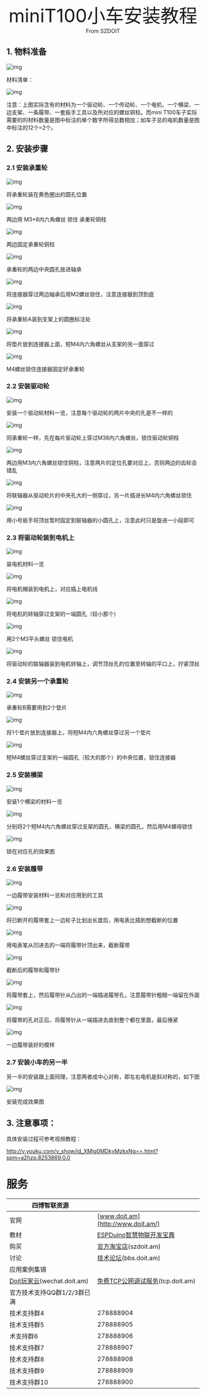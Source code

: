 <center><font size=10> miniT100小车安装教程 </center></font>
<center> From SZDOIT</center>

## 1. 物料准备

![img](wps1.png)

材料清单：

![img](wps2.jpg) 

注意：上图实际含有的材料为一个驱动轮、一个传动轮、一个电机、一个横梁、一边支架、一条履带、一套扳手工具以及所对应的螺丝铜柱。而mini T100车子实际需要的的材料数量是图中标注的单个数字所得总数相加；如车子总的电机数量是图中标注的12个=2个。

## 2. 安装步骤

### 2.1 安装承重轮

![img](wps3.jpg) 

将承重轮装在黄色圈出的圆孔位置

![img](wps4.jpg) 

两边用 M3*8内六角螺丝 锁住 承重轮铜柱

![img](wps5.jpg) 

两边固定承重轮铜柱

![img](wps6.jpg) 

承重轮的两边中央圆孔放进轴承

![img](wps7.jpg) 

将连接器穿过两边轴承后用M2螺丝锁住，注意连接器到顶到底

![img](wps8.jpg) 

将承重轮A装到支架上的圆圈标注处

![img](wps9.jpg) 

将垫片放到连接器上面，短M4内六角螺丝从支架的另一面穿过

![img](wps10.jpg) 

M4螺丝锁住连接器固定好承重轮

### 2.2 安装驱动轮

![img](wps11.jpg) 

安装一个驱动轮材料一览，注意每个驱动轮的两片中央的孔是不一样的

![img](wps12.jpg) 

同承重轮一样，先在每片驱动轮上穿过M38内六角螺丝，锁住驱动轮铜柱

![img](wps13.jpg) 

两边用M3内六角螺丝锁住铜柱，注意两片的定位孔要对应上，否则两边的齿轮会错乱

![img](wps14.jpg) 

将联轴器从驱动轮片的中央孔大的一侧穿过，另一片插进长M4内六角螺丝锁住

![img](wps15.jpg) 

用小号扳手将顶丝暂时固定到联轴器的小圆孔上，注意此时只是旋进一小段即可

### 2.3 将驱动轮装到电机上

![img](wps16.jpg) 

装电机材料一览

![img](wps17.jpg) 

将电机帽装到电机上，对应插上电机线

![img](wps18.jpg) 

将电机的转轴穿过支架的一端圆孔（较小那个）

![img](wps19.jpg) 

用2个M3平头螺丝 锁住电机

![img](wps20.jpg) 

将驱动轮的联轴器装到电机转轴上，调节顶丝孔的位置至转轴的平口上，拧紧顶丝

### 2.4 安装另一个承重轮

![img](wps21.jpg) 

承重轮B需要用到2个垫片

![img](wps22.jpg) 

将1个垫片放到连接器上，将短M4内六角螺丝穿过另一个垫片

![img](wps23.jpg) 

短M4螺丝穿过支架的一端圆孔（较大的那个）的中央位置，锁住连接器

### 2.5 安装横梁

![img](wps24.jpg) 

安装1个横梁的材料一览

![img](wps25.jpg) 

分别将2个短M4内六角螺丝穿过支架的圆孔、横梁的圆孔，然后用M4螺母锁住

![img](wps26.jpg) 

锁在对应孔的效果图

### 2.6 安装履带

![img](wps27.jpg) 

一边履带安装材料一览和对应用到的工具

![img](wps28.jpg) 

将已断开的履带套上一边轮子比划出长度后，用电表比插到想截断的位置

![img](wps29.jpg) 

用电表笔从凹进去的一端将履带针顶出来，截断履带

![img](wps30.jpg) 

截断后的履带和履带针

![img](wps31.jpg) 

将履带套上，然后履带针从凸出的一端插进履带孔，注意履带针粗糙一端留在外面

![img](wps32.jpg) 

将履带的孔对正后，将履带针从一端插进去直到整个都在里面，最后捶紧

![img](wps33.jpg) 

一边履带装好的模样

### 2.7 安装小车的另一半

另一半的安装跟上面同理，注意两者成中心对称，即左右电机是斜对称的，如下图

![img](wps34.jpg) 

安装完成效果图

## 3. 注意事项：

具体安装过程可参考视频教程：

http://v.youku.com/v_show/id_XMjg0MDkyMzkxNg==.html?spm=a2hzp.8253869.0.0

# 服务

| 四博智联资源                                        |                                                              |
| --------------------------------------------------- | ------------------------------------------------------------ |
| 官网                                                | [www.doit.am](http://www.doit.am/)                           |
| 教材                                                | [ESPDuino智慧物联开发宝典](https://item.taobao.com/item.htm?spm=a1z10.3-c.w4002-7420449993.9.Bgp1Ll&id=520583000610) |
| 购买                                                | [官方淘宝店](https://szdoit.taobao.com/)(szdoit.am)          |
| 讨论                                                | [技术论坛](http://bbs.doit.am/forum.php)(bbs.doit.am)        |
| 应用案例集锦                                        |                                                              |
| [Doit玩家云](http://wechat.doit.am)(wechat.doit.am) | [免费TCP公网调试服务](http://tcp.doit.am)(tcp.doit.am)       |
| 官方技术支持QQ群1/2/3群已满                         |                                                              |
| 技术支持群4                                         | 278888904                                                    |
| 技术支持群5                                         | 278888905                                                    |
| 术支持群6                                           | 278888906                                                    |
| 技术支持群7                                         | 278888907                                                    |
| 技术支持群8                                         | 278888908                                                    |
| 技术支持群9                                         | 278888909                                                    |
| 技术支持群10                                        | 278888900                                                    |